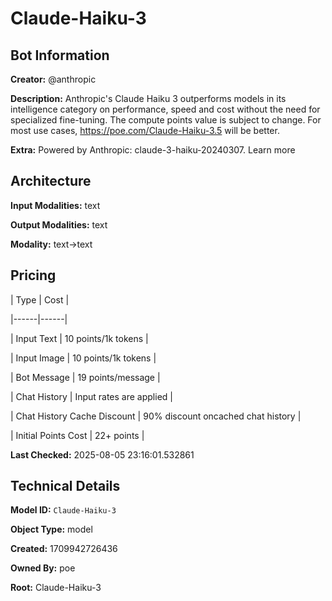 # Claude-Haiku-3

## Bot Information

**Creator:** @anthropic

**Description:** Anthropic's Claude Haiku 3 outperforms models in its intelligence category on performance, speed and cost without the need for specialized fine-tuning. The compute points value is subject to change. For most use cases, https://poe.com/Claude-Haiku-3.5 will be better.

**Extra:** Powered by Anthropic: claude-3-haiku-20240307. Learn more


## Architecture

**Input Modalities:** text

**Output Modalities:** text

**Modality:** text->text


## Pricing

| Type | Cost |

|------|------|

| Input Text | 10 points/1k tokens |

| Input Image | 10 points/1k tokens |

| Bot Message | 19 points/message |

| Chat History | Input rates are applied |

| Chat History Cache Discount | 90% discount oncached chat history |

| Initial Points Cost | 22+ points |


**Last Checked:** 2025-08-05 23:16:01.532861


## Technical Details

**Model ID:** `Claude-Haiku-3`

**Object Type:** model

**Created:** 1709942726436

**Owned By:** poe

**Root:** Claude-Haiku-3
